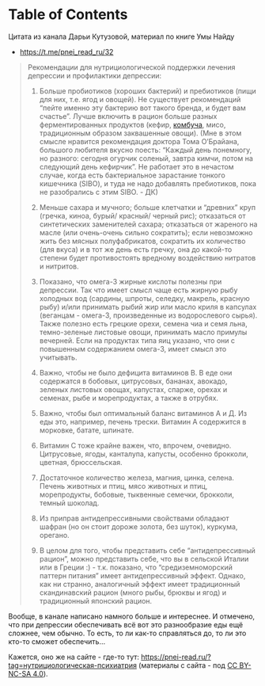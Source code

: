 
# Table of Contents



<div class="preview" id="orgb0a3b1e">

</div>

Цитата из канала Дарьи Кутузовой, материал по книге Умы Найду  

-   <https://t.me/pnei_read_ru/32>

> Рекомендации для нутрициологической поддержки лечения депрессии и профилактики депрессии:
> 
> 1.  Больше пробиотиков (хороших бактерий) и пребиотиков (пищи для них, т.е. ягод и овощей). Не существует рекомендаций “пейте именно эту бактерию вот такого бренда, и будет вам счастье”. Лучше включить в рацион больше разных ферментированных продуктов (кефир, [комбуча](20200831191408-чаиныи_гриб.md), мисо, традиционным образом заквашенные овощи). (Мне в этом смысле нравится рекомендация доктора Тома О’Брайана, большого любителя вкусно поесть: “Каждый день понемногу, но разного: сегодня огурчик соленый, завтра кимчи, потом на следующий день кефирчик”. Не работает это в нечастом случае, когда есть бактериальное зарастание тонкого кишечника (SIBO), и туда не надо добавлять пребиотиков, пока не разобрались с этим SIBO. - ДК)
> 
> 2.  Меньше сахара и мучного; больше клетчатки и “древних” круп (гречка, киноа, бурый/ красный/ черный рис); отказаться от синтетических заменителей сахара; отказаться от жареного на масле (или очень-очень сильно сократить); если невозможно жить без мясных полуфабрикатов, сократить их количество (для вкуса) и в тот же день есть гречку, она до какой-то степени будет противостоять вредному воздействию нитратов и нитритов.
> 
> 3.  Показано, что омега-3 жирные кислоты полезны при депрессии. Так что имеет смысл чаще есть жирную рыбу холодных вод (сардины, шпроты, селедку, макрель, красную рыбу) и/или принимать рыбий жир или масло криля в капсулах (веганцам - омега-3, произведенные из водорослевого сырья). Также полезно есть грецкие орехи, семена чиа и семя льна, темно-зеленые листовые овощи, принимать масло примулы вечерней. Если на продуктах типа яиц указано, что они с повышенным содержанием омега-3, имеет смысл это учитывать.
> 
> 4.  Важно, чтобы не было дефицита витаминов В. В еде они содержатся в бобовых, цитрусовых, бананах, авокадо, зеленых листовых овощах, капустах, спарже, орехах и семенах, рыбе и морепродуктах, а также в отрубях.
> 
> 5.  Важно, чтобы был оптимальный баланс витаминов А и Д. Из еды это, например, печень трески. Витамин А содержится в морковке, батате, шпинате.
> 
> 6.  Витамин С тоже крайне важен, что, впрочем, очевидно. Цитрусовые, ягоды, канталупа, капусты, особенно брокколи, цветная, брюссельская.
> 
> 7.  Достаточное количество железа, магния, цинка, селена. Печень животных и птиц, мясо животных и птиц, морепродукты, бобовые, тыквенные семечки, брокколи, темный шоколад.
> 
> 8.  Из приправ антидепрессивными свойствами обладают шафран (но он стоит дороже золота, без шуток), куркума, орегано.
> 
> 9.  В целом для того, чтобы представить себе “антидепрессивный рацион”, можно представить себе, что вы в сельской Италии или в Греции :) - т.к. показано, что “средиземноморский паттерн питания” имеет антидепрессивный эффект. Однако, как ни странно, аналогичный эффект имеет традиционный скандинавский рацион (много рыбы, брюквы и ягод) и традиционный японский рацион.

Вообще, в канале написано намного больше и интереснее. И отмечено, что при депрессии обеспечивать всё вот это разнообразие еды ещё сложнее, чем обычно. То есть, то ли как-то справляться до, то ли это кто-то сможет обеспечить&#x2026;

Кажется, оно же на сайте - где-то тут: <https://pnei-read.ru/?tag=нутрициологическая-психиатрия> (материалы с сайта - под [CC BY-NC-SA 4.0](https://creativecommons.org/licenses/by-nc-sa/4.0/legalcode)).

